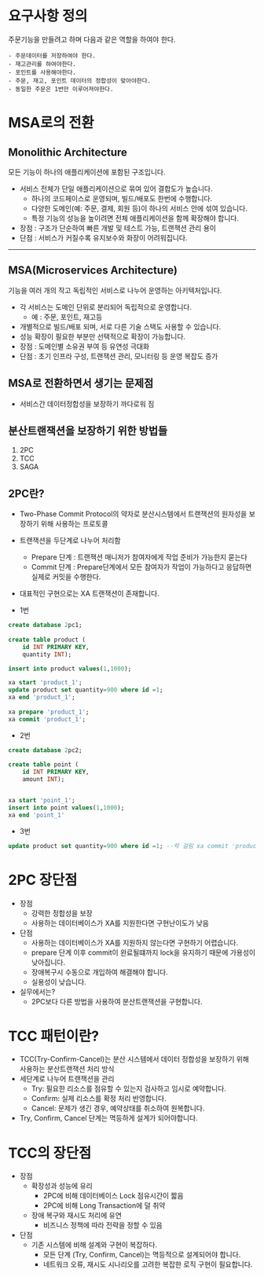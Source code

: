 # 요구사항 정의

주문기능을 만들려고 하며 다음과 같은 역할을 하여야 한다.

```text
- 주문데이터를 저장하여야 한다.
- 재고관리를 하여야한다.
- 포인트를 사용해야한다.
- 주문, 재고, 포인트 데이터의 정합성이 맞아야한다.
- 동일한 주문은 1번만 이루어져야한다.
```


# MSA로의 전환

## Monolithic Architecture

모든 기능이 하나의 애플리케이션에 포함된 구조입니다.
- 서비스 전체가 단일 애플리케이션으로 묶여 있어 결합도가 높습니다.
  - 하나의 코드페이스로 운영되며, 빌드/배포도 한번에 수행합니다.
  - 다양한 도메인(예: 주문, 결제, 회원 등)이 하나의 서비스 안에 섞여 있습니다.
  - 특정 기능의 성능을 높이려면 전체 애플리케이션을 함께 확장해야 합니다.
- 장점 : 구조가 단순하여 빠른 개발 및 테스트 가능, 트랜잭션 관리 용이
- 단점 : 서비스가 커질수록 유지보수와 화장이 어려워집니다.

---

## MSA(Microservices Architecture)

기능을 여러 개의 작고 독립적인 서비스로 나누어 운영하는 아키텍처입니다.
- 각 서비스는 도메인 단위로 분리되어 독립적으로 운영합니다. 
  - 예 : 주문, 포인트, 재고등
- 개별적으로 빌드/배포 되며, 서로 다른 기술 스택도 사용할 수 있습니다.
- 성능 확장이 필요한 부분만 선택적으로 확장이 가능합니다.
- 장점 : 도메인별 소유권 부여 등 유연성 극대화
- 단점 : 초기 인프라 구성, 트랜잭션 관리, 모니터링 등 운영 복잡도 증가


## MSA로 전환하면서 생기는 문제점

- 서비스간 데이터정합성을 보장하기 까다로워 짐

## 분산트랜잭션을 보장하기 위한 방법들

1. 2PC
2. TCC
3. SAGA

## 2PC란?

- Two-Phase Commit Protocol의 약자로 분산시스템에서 트랜잭션의 원자성을 보장하기 위해 사용하는 프로토콜
- 트랜잭션을 두단계로 나누어 처리함
  - Prepare 단계 : 트랜잭션 매니저가 참여자에게 작업 준비가 가능한지 묻는다
  - Commit 단계 : Prepare단계에서 모든 참여자가 작업이 가능하다고 응답하면 실제로 커밋을 수행한다.
- 대표적인 구현으로는 XA 트랜잭션이 존재합니다.

- 1번
```sql
create database 2pc1;
       
create table product (
    id INT PRIMARY KEY,
    quantity INT);

insert into product values(1,1000);

xa start 'product_1';
update product set quantity=900 where id =1;
xa end 'product_1';
   
xa prepare 'product_1';
xa commit 'product_1'; 
```
- 2번
```sql
create database 2pc2;
       
create table point (
    id INT PRIMARY KEY,
    amount INT);


xa start 'point_1';
insert into point values(1,1000);
xa end 'point_1'
```

- 3번
```sql
update product set quantity=900 where id =1; --락 걸림 xa commit 'product_1'; 이후 수행됨
```

# 2PC 장단점

- 장점 
  - 강력한 정합성을 보장
  - 사용하는 데이터베이스가 XA를 지원한다면 구현난이도가 낮음
- 단점
  - 사용하는 데이터베이스가  XA를 지원하지 않는다면 구현하기 어렵습니다.
  - prepare 단계 이후 commit이 완료될떄까지 lock을 유지하기 때문에 가용성이 낮아집니다.
  - 장애복구시 수동으로 개입하여 해결해야 합니다.
  - 실용성이 낮습니다.
- 실무에서는?
  - 2PC보다 다른 방법을 사용하여 분산트랜잭션을 구현합니다.

# TCC 패턴이란?

- TCC(Try-Confirm-Cancel)는 분산 시스템에서 데이터 정합성을 보장하기 위해 사용하는 분산트랜잭션 처리 방식
- 세단계로 나누어 트랜잭션을 관리
  - Try: 필요한 리소스를 점유할 수 있는지 검사하고 임시로 예약합니다.
  - Confirm: 실제 리소스를 확정 처리 반영합니다.
  - Cancel: 문제가 생긴 경우, 예약상태를 취소하여 원복합니다.
- Try, Confirm, Cancel 단계는 멱등하게 설계가 되어야합니다.

# TCC의 장단점

- 장점
  - 확장성과 성능에 유리
    - 2PC에 비해 데이터베이스 Lock 점유시간이 짧음
    - 2PC에 비해 Long Transaction에 덜 취약
  - 장애 복구와 재시도 처리에 유연
    - 비즈니스 정책에 따라 전략을 정할 수 있음
- 단점
  - 기존 시스템에 비해 설계와 구현이 복잡하다.
    - 모든 단계 (Try, Confirm, Cancel)는 멱등적으로 설계되어야 합니다.
    - 네트워크 오류, 재시도 시나리오를 고려한 복잡한 로직 구현이 필요합니다.
